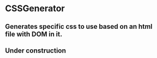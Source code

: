 # CSSGenerator

## Generates specific css to use based on an html file with DOM in it.
## Under construction
